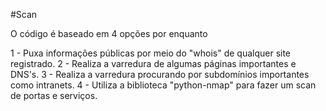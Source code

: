 #Scan

O código é baseado em 4 opções por enquanto

1 - Puxa informações públicas por meio do "whois" de qualquer site registrado.
2 - Realiza a varredura de algumas páginas importantes e DNS's.
3 - Realiza a varredura procurando por subdomínios importantes como intranets.
4 - Utiliza a biblioteca "python-nmap" para fazer um scan de portas e serviços.
